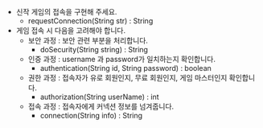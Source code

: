 - 신작 게임의 접속을 구현해 주세요.
    - requestConnection(String str) : String
- 게임 접속 시 다음을 고려해야 합니다.
    - 보안 과정 : 보안 관련 부분을 처리합니다.
        - doSecurity(String string) : String
    - 인증 과정 : username 과 password가 일치하는지 확인합니다.
        - authentication(String id, String password) : boolean
    - 권한 과정 : 접속자가 유로 회원인지, 무료 회원인지, 게임 마스터인지 확인합니다.
        - authorization(String userName) : int
    - 접속 과정 : 접속자에게 커넥션 정보를 넘겨줍니다.
        - connection(String info) : String